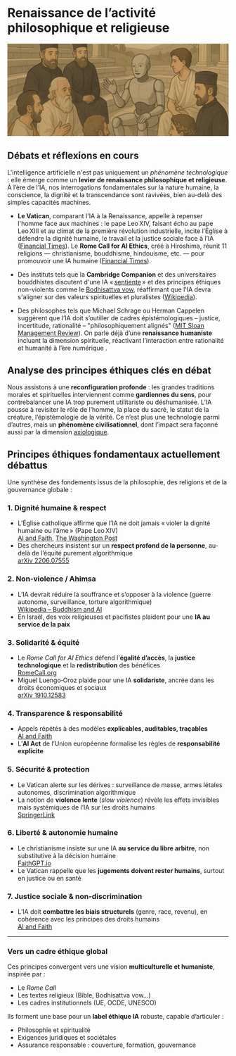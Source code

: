 # Renaissance de l’activité philosophique et religieuse
![nsdlabs-rect.png](../../assets/banner/spiritualite2.png)

## **Débats et réflexions en cours**

L'intelligence artificielle n'est pas uniquement un *phénomène technologique* : elle émerge comme un **levier de renaissance philosophique et religieuse**. À l’ère de l’IA, nos interrogations fondamentales sur la nature humaine, la conscience, la dignité et la transcendance sont ravivées, bien au-delà des simples capacités machines.

* **Le Vatican**, comparant l'IA à la Renaissance, appelle à repenser l'homme face aux machines : le pape Leo XIV, faisant écho au pape Leo XIII et au climat de la première révolution industrielle, incite l’Église à défendre la dignité humaine, le travail et la justice sociale face à l’IA ([Financial Times](https://www.ft.com/content/34116823-d6b9-4c64-a8fc-785d705f8237?utm_source=chatgpt.com)). Le **Rome Call for AI Ethics**, créé à Hiroshima, réunit 11 religions — christianisme, bouddhisme, hindouisme, etc. — pour promouvoir une IA humaine ([Financial Times](https://www.ft.com/content/34116823-d6b9-4c64-a8fc-785d705f8237?utm_source=chatgpt.com)).

* Des instituts tels que la **Cambridge Companion** et des universitaires bouddhistes discutent d'une IA « [sentiente](https://www.ibm.com/fr-fr/think/topics/sentient-ai) » et des principes éthiques non-violents comme le [Bodhisattva vow](https://en.wikipedia.org/wiki/Bodhisattva_vow), réaffirmant que l'IA devra s'aligner sur des valeurs spirituelles et pluralistes ([Wikipedia](https://en.wikipedia.org/wiki/Buddhism_and_artificial_intelligence?utm_source=chatgpt.com)).

* Des philosophes tels que Michael Schrage ou Herman Cappelen suggèrent que l’IA doit s’outiller de cadres épistémologiques – justice, incertitude, rationalité – "philosophiquement alignés" ([MIT Sloan Management Review](https://sloanreview.mit.edu/article/philosophy-eats-ai/?utm_source=chatgpt.com)). On parle déjà d’une **renaissance humaniste** incluant la dimension spirituelle, réactivant l’interaction entre rationalité et humanité à l’ère numérique .

## **Analyse des principes éthiques clés en débat**

Nous assistons à une **reconfiguration profonde** : les grandes traditions morales et spirituelles interviennent comme **gardiennes du sens**, pour contrebalancer une IA trop purement utilitariste ou déshumanisée. L’IA pousse à revisiter le rôle de l’homme, la place du sacré, le statut de la créature, l’épistémologie de la vérité. Ce n’est plus une technologie parmi d’autres, mais un **phénomène civilisationnel**, dont l’impact sera façonné aussi par la dimension [axiologique](https://fr.wikipedia.org/wiki/Axiologie).

## **Principes éthiques fondamentaux actuellement débattus**

Une synthèse des fondements issus de la philosophie, des religions et de la gouvernance globale :

### 1. **Dignité humaine & respect**
- L’Église catholique affirme que l’IA ne doit jamais « violer la dignité humaine ou l’âme » (Pape Leo XIV)  
  [AI and Faith](https://aiandfaith.org/insights/ai-and-ethics-reconsidering-the-rome-call-for-ai-ethics/?utm_source=chatgpt.com), [The Washington Post](https://www.washingtonpost.com/world/2025/05/16/pope-leo-ai-artificial-intelligence-catholic-church/?utm_source=chatgpt.com)
- Des chercheurs insistent sur un **respect profond de la personne**, au-delà de l’équité purement algorithmique  
  [arXiv 2206.07555](https://arxiv.org/abs/2206.07555?utm_source=chatgpt.com)

### 2. **Non‑violence / Ahimsa**
- L’IA devrait réduire la souffrance et s’opposer à la violence (guerre autonome, surveillance, torture algorithmique)  
  [Wikipedia – Buddhism and AI](https://en.wikipedia.org/wiki/Buddhism_and_artificial_intelligence?utm_source=chatgpt.com)
- En Israël, des voix religieuses et pacifistes plaident pour une **IA au service de la paix**

### 3. **Solidarité & équité**
- Le *Rome Call for AI Ethics* défend l’**égalité d’accès**, la **justice technologique** et la **redistribution** des bénéfices  
  [RomeCall.org](https://www.romecall.org/wp-content/uploads/2022/03/RomeCall_Paper_web.pdf?utm_source=chatgpt.com)
- Miguel Luengo‑Oroz plaide pour une IA **solidariste**, ancrée dans les droits économiques et sociaux  
  [arXiv 1910.12583](https://arxiv.org/abs/1910.12583?utm_source=chatgpt.com)

### 4. **Transparence & responsabilité**
- Appels répétés à des modèles **explicables, auditables, traçables**  
  [AI and Faith](https://aiandfaith.org/insights/ai-and-ethics-reconsidering-the-rome-call-for-ai-ethics/?utm_source=chatgpt.com)
- L’**AI Act** de l’Union européenne formalise les règles de **responsabilité explicite**

### 5. **Sécurité & protection**
- Le Vatican alerte sur les dérives : surveillance de masse, armes létales autonomes, discrimination algorithmique
- La notion de **violence lente** (*slow violence*) révèle les effets invisibles mais systémiques de l’IA sur les droits humains  
  [SpringerLink](https://link.springer.com/article/10.1007/s43681-024-00547-x?utm_source=chatgpt.com)

### 6. **Liberté & autonomie humaine**
- Le christianisme insiste sur une IA **au service du libre arbitre**, non substitutive à la décision humaine  
  [FaithGPT.io](https://www.faithgpt.io/blog/ai-ethics-framework-christian-perspective?utm_source=chatgpt.com)
- Le Vatican rappelle que les **jugements doivent rester humains**, surtout en justice ou en santé

### 7. **Justice sociale & non‑discrimination**
- L’IA doit **combattre les biais structurels** (genre, race, revenu), en cohérence avec les principes des droits humains  
  [AI and Faith](https://aiandfaith.org/insights/ai-and-ethics-reconsidering-the-rome-call-for-ai-ethics/?utm_source=chatgpt.com)

---

### **Vers un cadre éthique global**

Ces principes convergent vers une vision **multiculturelle et humaniste**, inspirée par :
- Le *Rome Call*
- Les textes religieux (Bible, Bodhisattva vow…)
- Les cadres institutionnels (UE, OCDE, UNESCO)

Ils forment une base pour un **label éthique IA** robuste, capable d’articuler :
- Philosophie et spiritualité
- Exigences juridiques et sociétales
- Assurance responsable : couverture, formation, gouvernance
